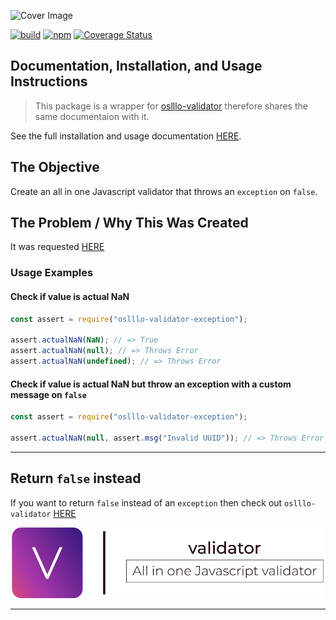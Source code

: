 
![Cover Image](docs/images/cover.png)

[![build](https://img.shields.io/travis/oslllo/validator-exception)](https://travis-ci.com/github/oslllo/validator-exception)
[![npm](https://img.shields.io/npm/v/oslllo-validator-exception)](https://www.npmjs.com/package/oslllo-validator-exception)
[![Coverage Status](https://img.shields.io/coveralls/github/oslllo/validator-exception)](https://coveralls.io/github/oslllo/validator-exception?branch=master)

## Documentation, Installation, and Usage Instructions

> This package is a wrapper for [oslllo-validator](https://www.npmjs.com/package/oslllo-validator) therefore shares the same documentaion with it.

See the full installation and usage documentation [HERE](https://docs.oslllo.com/validator/master/).

## The Objective

Create an all in one Javascript validator that throws an `exception` on `false`.

## The Problem / Why This Was Created

It was requested [HERE](https://github.com/oslllo/validator/issues/2)

### Usage Examples

#### Check if value is actual NaN

```js
const assert = require("oslllo-validator-exception");

assert.actualNaN(NaN); // => True
assert.actualNaN(null); // => Throws Error
assert.actualNaN(undefined); // => Throws Error
```

#### Check if value is actual NaN but throw an exception with a custom message on `false`

```js
const assert = require("oslllo-validator-exception");

assert.actualNaN(null, assert.msg("Invalid UUID")); // => Throws Error with custom message "Invalid UUID"

```

---

## Return `false` instead

If you want to return `false` instead of an `exception` then check out `oslllo-validator` [HERE](https://github.com/oslllo/validator)

![](./docs/images/cover-small.png)

---
